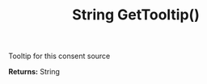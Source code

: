 ﻿---
uid: crmscript_ref_NSConsentSource_GetTooltip
title: String GetTooltip()
intellisense: NSConsentSource.GetTooltip
keywords: NSConsentSource, GetTooltip
so.topic: reference
---

Tooltip for this consent source

**Returns:** String


